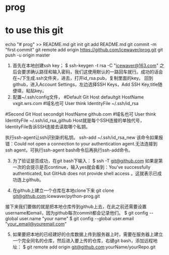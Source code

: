 # prog

# to use this git

echo "# prog" >> README.md
git init
git add README.md
git commit -m "first commit"
git remote add origin https://github.com/icewaver/prog.git
git push -u origin master



1. 首先在本地创建ssh key；
    $ ssh-keygen -t rsa -C "icewaver@163.com"
    之后会要求确认路径和输入密码，我们这使用默认的一路回车就行。成功的话会在~/下生成.ssh文件夹，进去，打开id_rsa.pub，复制里面的key。
回到github，进入Account Settings，左边选择SSH Keys，Add SSH Key,title随便填，粘贴key。
2. 配置~/.ssh/config文件，
#Default Git
Host defaultgit
HostName vxgit.wrs.com #域名也可
User think
IdentityFile ~/.ssh/id_rsa

#Second Git
Host secondgit
HostName github.com #域名也可
User think
IdentityFile ~/.ssh/id_rsa_github
Host就是每个SSH连接的单独代号，IdentityFile告诉SSH连接去读取哪个私钥。

执行ssh-agent让ssh识别新的私钥。
ssh-add ~/.ssh/id_rsa_new
该命令如果报错：Could not open a connection to your authentication agent.无法连接到ssh agent，可执行ssh-agent bash命令后再执行ssh-add命令。

3. 为了验证是否成功，在git bash下输入：
    $ ssh -T git@github.com
如果是第一次的会提示是否continue，输入yes就会看到：You've successfully authenticated, but GitHub does not provide shell access 。这就表示已成功连上github。

4. 在github上建立一个仓库在本地clone下来
git clone git@github.com:icewaver/python-prog.git

接下来我们要做的就是把本地仓库传到github上去，在此之前还需要设置username和email，因为github每次commit都会记录他们。
    $ git config --global user.name "your name"
    $ git config --global user.email "your_email@youremail.com"


5. 如果要把本地的已经建好的仓库数据上传到服务器上时，需要在服务器上建立一个完全同名的仓库，然后进入要上传的仓库，右键git bash，添加远程地址：
    $ git remote add origin git@github.com:yourName/yourRepo.git
